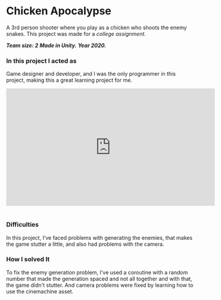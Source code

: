 # Chicken Apocalypse

A 3rd person shooter where you play as a chicken who shoots the enemy snakes. 
This project was made for a _college assignment_.

**_Team size: 2_**
**_Made in Unity._**
**_Year 2020._**

### In this project I acted as
Game designer and developer, and I was the only programmer in this project, making this a great learning project for me.

<iframe width="560" height="315" src="https://www.youtube.com/embed/Yxxj7yLxm5s" frameborder="0" allow="accelerometer; autoplay; clipboard-write; encrypted-media; gyroscope; picture-in-picture" allowfullscreen></iframe>
&nbsp;

### Difficulties
In this project, I’ve faced problems with generating the enemies, that makes the game stutter a little, and also had problems with the camera.

### How I solved It
To fix the enemy generation problem, I've used a coroutine with a random number that made the generation spaced and not all together and with that, the game didn't stutter. And camera problems were fixed by learning how to use the cinemachine asset.